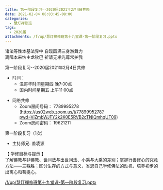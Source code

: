 ```yaml
---
title: 第一阶段复习--2020届2021年2月4日共修
date: 2021-02-04 06:03:45-08:00
categories:
  - 慧灯禅修班
tags:
  - 2020届
attachments: /f/up/慧灯禅修班第十九堂课-第一阶段复习.pptx
---
```

诸法等性本基法界中 自现圆满三身游舞力  
离障本来怙主龙钦巴 祈请无垢光尊常护我  

第一阶段复习--2020届2021年2月4日共修

- 时间：
  - 温哥华时间星期四 晚7:00点
  - 国内时间星期五 上午11:00点

* 网络共修
  * Zoom房间号码： 7789995278 (<https://us02web.zoom.us/j/7789995278?pwd=VjZmbWJFY2k2K0E5RVB2cTNIQmhqUT09>)
  * Zoom房间密码： 19621211

第一阶段复习（1次） 
- 主持师兄: 盖凌源

【 学修目标与提示 】  
了解佛教与非佛教、世间法与出世间法、小乘与大乘的差别；掌握行善修心的究竟方法——三殊胜；区分生存的方式与意义，省思自己学修佛法的动机，培养初步的出离心和菩提心。

[/f/up/慧灯禅修班第十九堂课-第一阶段复习.pptx](/f/up/慧灯禅修班第十九堂课-第一阶段复习.pptx)
